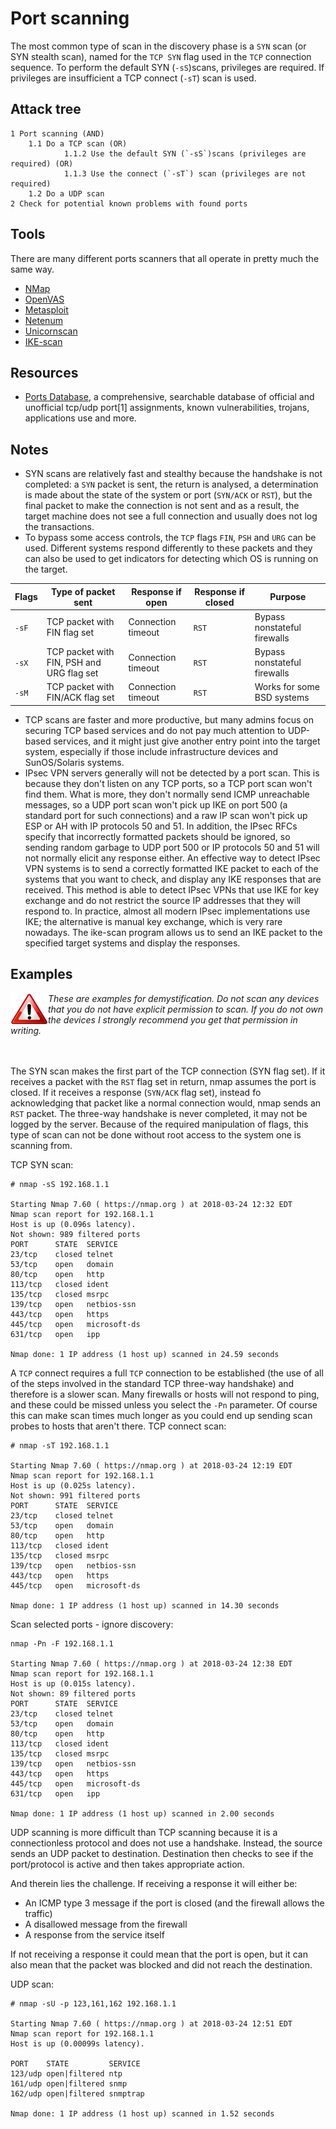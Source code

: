 # Port scanning

The most common type of scan in the discovery phase is a `SYN` scan (or SYN stealth scan), named for the `TCP SYN` flag used in the `TCP` connection sequence. To perform the default SYN (`-sS`)scans, privileges are required. If privileges are insufficient a TCP connect (`-sT`) scan is used. 

## Attack tree

    1 Port scanning (AND)
        1.1 Do a TCP scan (OR)
                1.1.2 Use the default SYN (`-sS`)scans (privileges are required) (OR)
                1.1.3 Use the connect (`-sT`) scan (privileges are not required)
        1.2 Do a UDP scan
    2 Check for potential known problems with found ports

## Tools

There are many different ports scanners that all operate in pretty much the same way. 

* [NMap](https://nmap.org/) 
* [OpenVAS](https://www.openvas.org/)
* [Metasploit](https://www.metasploit.com/)
* [Netenum](https://github.com/redcode-labs/Netenum)
* [Unicornscan](https://www.aldeid.com/wiki/Unicornscan)
* [IKE-scan](https://github.com/royhills/ike-scan)

## Resources

* [Ports Database](https://www.speedguide.net/ports.php), a comprehensive, searchable database of official and unofficial tcp/udp port[1] assignments, known vulnerabilities, trojans, applications use and more. 

## Notes

* SYN scans are relatively fast and stealthy because the handshake is not completed: a `SYN` packet is sent, the return is analysed, a determination is made about the state of the system or port (`SYN/ACK` or `RST`), but the final packet to make the connection is not sent and as a result, the target machine does not see a full connection and usually does not log the transactions.
* To bypass some access controls, the `TCP` flags `FIN`, `PSH` and `URG` can be used. Different systems respond differently to these packets and they can also be used to get indicators for detecting which OS is running on the target. 

|Flags 	|Type of packet sent 	|Response if open 	|Response if closed 	|Purpose  |
| --- | --- | --- | --- | --- |
|`-sF`|TCP packet with FIN flag set|Connection timeout|`RST`|Bypass nonstateful firewalls  |
|`-sX`|TCP packet with FIN, PSH and URG flag set|Connection timeout|`RST`|Bypass nonstateful firewalls  |
|`-sM`|TCP packet with FIN/ACK flag set|Connection timeout|`RST `|Works for some BSD systems  |

* TCP scans are faster and more productive, but many admins focus on securing TCP based services and do not pay much attention to UDP-based services, and it might just give another entry point into the target system, especially if those include infrastructure devices and SunOS/Solaris systems. 
* IPsec VPN servers generally will not be detected by a port scan. This is because they don't listen on any TCP ports, so a TCP port scan won't find them. What is more, they don't normally send ICMP unreachable messages, so a UDP port scan won't pick up IKE on port 500 (a standard port for such connections) and a raw IP scan won't pick up ESP or AH with IP protocols 50 and 51. In addition, the IPsec RFCs specify that incorrectly formatted packets should be ignored, so sending random garbage to UDP port 500 or IP protocols 50 and 51 will not normally elicit any response either. An effective way to detect IPsec VPN systems is to send a correctly formatted IKE packet to each of the systems that you want to check, and display any IKE responses that are received. This method is able to detect IPsec VPNs that use IKE for key exchange and do not restrict the source IP addresses that they will respond to. In practice, almost all modern IPsec implementations use IKE; the alternative is manual key exchange, which is very rare nowadays. The ike-scan program allows us to send an IKE packet to the specified target systems and display the responses. 



## Examples

<img align="left" src="../assets/images/warning.png">_These are examples for demystification. Do not scan any devices that you do not have explicit permission to scan. If you do not own the devices I strongly recommend you get that permission in writing._   
<br/>
<br/>

The SYN scan makes the first part of the TCP connection (SYN flag set). If it receives a packet with the `RST` flag set in return, nmap assumes the port is closed. If it receives a response (`SYN/ACK` flag set), instead fo acknowledging that packet like a normal connection would, nmap sends an `RST` packet. The three-way handshake is never completed, it may not be logged by the server. Because of the required manipulation of flags, this type of scan can not be done without root access to the system one is scanning from. 

TCP SYN scan:
```
# nmap -sS 192.168.1.1

Starting Nmap 7.60 ( https://nmap.org ) at 2018-03-24 12:32 EDT
Nmap scan report for 192.168.1.1
Host is up (0.096s latency).
Not shown: 989 filtered ports
PORT      STATE  SERVICE
23/tcp    closed telnet
53/tcp    open   domain
80/tcp    open   http
113/tcp   closed ident
135/tcp   closed msrpc
139/tcp   open   netbios-ssn
443/tcp   open   https
445/tcp   open   microsoft-ds
631/tcp   open   ipp

Nmap done: 1 IP address (1 host up) scanned in 24.59 seconds
```
A `TCP` connect requires a full `TCP` connection to be established (the use of all of the steps involved in the standard TCP three-way handshake) and therefore is a slower scan. Many firewalls or hosts will not respond to ping, and these could be missed unless you select the `-Pn` parameter. Of course this can make scan times much longer as you could end up sending scan probes to hosts that aren't there.
TCP connect scan:
```
# nmap -sT 192.168.1.1

Starting Nmap 7.60 ( https://nmap.org ) at 2018-03-24 12:19 EDT
Nmap scan report for 192.168.1.1
Host is up (0.025s latency).
Not shown: 991 filtered ports
PORT      STATE  SERVICE
23/tcp    closed telnet
53/tcp    open   domain
80/tcp    open   http
113/tcp   closed ident
135/tcp   closed msrpc
139/tcp   open   netbios-ssn
443/tcp   open   https
445/tcp   open   microsoft-ds

Nmap done: 1 IP address (1 host up) scanned in 14.30 seconds
```
Scan selected ports - ignore discovery:
```
nmap -Pn -F 192.168.1.1

Starting Nmap 7.60 ( https://nmap.org ) at 2018-03-24 12:38 EDT
Nmap scan report for 192.168.1.1
Host is up (0.015s latency).
Not shown: 89 filtered ports
PORT      STATE  SERVICE
23/tcp    closed telnet
53/tcp    open   domain
80/tcp    open   http
113/tcp   closed ident
135/tcp   closed msrpc
139/tcp   open   netbios-ssn
443/tcp   open   https
445/tcp   open   microsoft-ds
631/tcp   open   ipp

Nmap done: 1 IP address (1 host up) scanned in 2.00 seconds
```

UDP scanning is more difficult than TCP scanning because it is a connectionless protocol and does not use a handshake. Instead, the source sends an UDP packet to destination. Destination then checks to see if the port/protocol is active and then takes appropriate action.

And therein lies the challenge. If receiving a response it will either be:

* An ICMP type 3 message if the port is closed (and the firewall allows the traffic)
* A disallowed message from the firewall
* A response from the service itself

If not receiving a response it could mean that the port is open, but it can also mean that the packet was blocked and did not reach the destination. 

UDP scan:

```
# nmap -sU -p 123,161,162 192.168.1.1

Starting Nmap 7.60 ( https://nmap.org ) at 2018-03-24 12:51 EDT
Nmap scan report for 192.168.1.1
Host is up (0.00099s latency).

PORT    STATE         SERVICE
123/udp open|filtered ntp
161/udp open|filtered snmp
162/udp open|filtered snmptrap

Nmap done: 1 IP address (1 host up) scanned in 1.52 seconds
```

